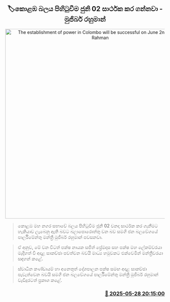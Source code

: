 <p align='center'><b><h2 align='center' title='The establishment of power in Colombo will be successful on June 2nd - Mujibur Rahman'>🏷කොළඹ බලය පිහිටුවීම ජුනි 02 සාර්ථක කර ගන්නවා - මුජිබර් රහුමාන්</h2></b></p>
<p align='center'><img src='https://helakuru.sgp1.cdn.digitaloceanspaces.com/esana/images/lib/mujiber-media-nn.jpg' width='600' alt='The establishment of power in Colombo will be successful on June 2nd - Mujibur Rahman'></p>

> කොළඹ මහ නගර සභාවේ බලය පිහිටුවීම ජුනි 02 වනදා සාර්ථක කර ගැනීමට හැකියාව ලැබෙනු ඇති බවට බලාපොරොත්තු වන බව සමගි ජන බලවේගයේ පාර්ලිමේන්තු මන්ත්‍රී මුජිබර් රහුමාන් පවසනවා.

> ඒ අනුව, මේ වන විටත් පක්ෂ නායක සජිත් ප්‍රේමදාස සහ පක්ෂ මහ ලේකම්වරයා මැදිහත් වී අදාළ සාකච්ඡා පවත්වන බවයි මාධ්‍ය හමුවකට එක්වෙමින් මන්ත්‍රීවරයා සඳහන් කළේ.

> ස්වාධීන කණ්ඩායම් හා අනෙතුත් දේශපාලන පක්ෂ සමඟ අදාළ සාකච්ඡා පැවැත්වෙන බවයි සමගි ජන බලවේගයේ පාර්ලිමේන්තු මන්ත්‍රී මුජිබර් රහුමාන් වැඩිදුරටත් ප්‍රකාශ කළේ.



<h3 align='right'><a href='https://www.helakuru.lk/esana/p/110505/'>📅 2025-05-28 20:15:00</a></h3>
